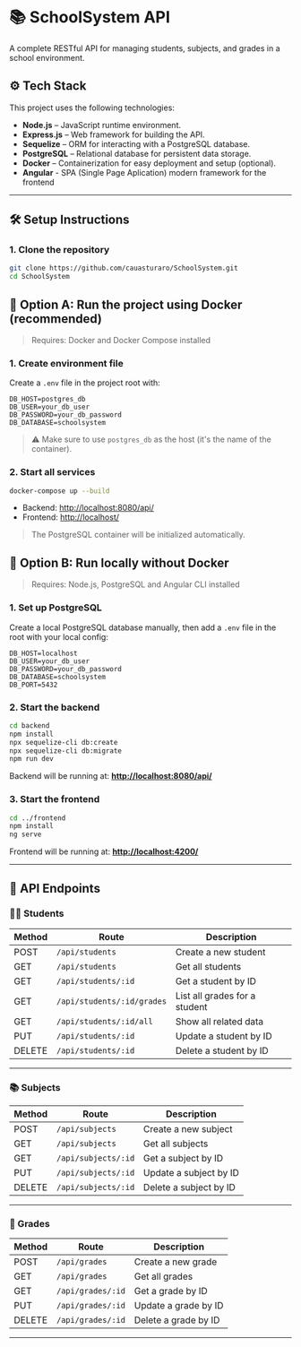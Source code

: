 
# 📚 SchoolSystem API

A complete RESTful API for managing students, subjects, and grades in a school environment.

## ⚙️ Tech Stack

This project uses the following technologies:

- **Node.js** – JavaScript runtime environment.
- **Express.js** – Web framework for building the API.
- **Sequelize** – ORM for interacting with a PostgreSQL database.
- **PostgreSQL** – Relational database for persistent data storage.
- **Docker** – Containerization for easy deployment and setup (optional).
- **Angular** - SPA (Single Page Aplication) modern framework for the frontend

---

## 🛠️ Setup Instructions

### 1. Clone the repository

```bash
git clone https://github.com/cauasturaro/SchoolSystem.git
cd SchoolSystem
````

## 🐳 Option A: Run the project using Docker (recommended)

> Requires: Docker and Docker Compose installed

### 1. Create environment file

Create a `.env` file in the project root with:

```env
DB_HOST=postgres_db
DB_USER=your_db_user
DB_PASSWORD=your_db_password
DB_DATABASE=schoolsystem
```

> ⚠️ Make sure to use `postgres_db` as the host (it's the name of the container).

### 2. Start all services

```bash
docker-compose up --build
```

* Backend: [http://localhost:8080/api/](http://localhost:8080/api/)
* Frontend: [http://localhost/](http://localhost/)

> The PostgreSQL container will be initialized automatically.

## 🧪 Option B: Run locally without Docker

> Requires: Node.js, PostgreSQL and Angular CLI installed

### 1. Set up PostgreSQL

Create a local PostgreSQL database manually, then add a `.env` file in the root with your local config:

```env
DB_HOST=localhost
DB_USER=your_db_user
DB_PASSWORD=your_db_password
DB_DATABASE=schoolsystem
DB_PORT=5432
```

### 2. Start the backend

```bash
cd backend
npm install
npx sequelize-cli db:create
npx sequelize-cli db:migrate
npm run dev
```

Backend will be running at: **[http://localhost:8080/api/](http://localhost:8080/api/)**

### 3. Start the frontend

```bash
cd ../frontend
npm install
ng serve
```

Frontend will be running at: **[http://localhost:4200/](http://localhost:4200/)**

---
## 📡 API Endpoints

### 🧑‍🎓 Students

| Method | Route                         | Description                                |
|--------|-------------------------------|--------------------------------------------|
| POST   | `/api/students`               | Create a new student                       |
| GET    | `/api/students`               | Get all students                           |
| GET    | `/api/students/:id`           | Get a student by ID                        |
| GET    | `/api/students/:id/grades`    | List all grades for a student              |
| GET    | `/api/students/:id/all`       | Show all related data                      |
| PUT    | `/api/students/:id`           | Update a student by ID                     |
| DELETE | `/api/students/:id`           | Delete a student by ID                     |

---

### 📚 Subjects

| Method | Route                       | Description              |
|--------|-----------------------------|--------------------------|
| POST   | `/api/subjects`             | Create a new subject     |
| GET    | `/api/subjects`             | Get all subjects         |
| GET    | `/api/subjects/:id`         | Get a subject by ID      |
| PUT    | `/api/subjects/:id`         | Update a subject by ID   |
| DELETE | `/api/subjects/:id`         | Delete a subject by ID   |

---

### 📝 Grades

| Method | Route                    | Description              |
|--------|--------------------------|--------------------------|
| POST   | `/api/grades`            | Create a new grade       |
| GET    | `/api/grades`            | Get all grades           |
| GET    | `/api/grades/:id`        | Get a grade by ID        |
| PUT    | `/api/grades/:id`        | Update a grade by ID     |
| DELETE | `/api/grades/:id`        | Delete a grade by ID     |

---
